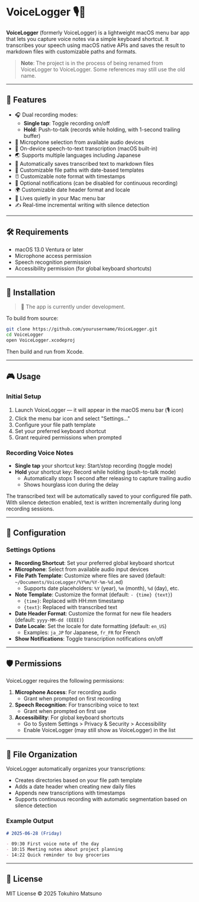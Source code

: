 # VoiceLogger 🎙️📝

**VoiceLogger** (formerly VoiceLogger) is a lightweight macOS menu bar app that lets you capture voice notes via a simple keyboard shortcut. It transcribes your speech using macOS native APIs and saves the result to markdown files with customizable paths and formats.

> **Note**: The project is in the process of being renamed from VoiceLogger to VoiceLogger. Some references may still use the old name.

---

## 🚀 Features

- 🎧 Dual recording modes:
  - **Single tap**: Toggle recording on/off
  - **Hold**: Push-to-talk (records while holding, with 1-second trailing buffer)
- 🎤 Microphone selection from available audio devices
- 🧠 On-device speech-to-text transcription (macOS built-in)
- 🌏 Supports multiple languages including Japanese
- 📝 Automatically saves transcribed text to markdown files
- 📁 Customizable file paths with date-based templates
- ⏰ Customizable note format with timestamps
- 🔕 Optional notifications (can be disabled for continuous recording)
- 🌍 Customizable date header format and locale
- 🧵 Lives quietly in your Mac menu bar
- ✍️ Real-time incremental writing with silence detection

---

## 🛠 Requirements

- macOS 13.0 Ventura or later
- Microphone access permission
- Speech recognition permission
- Accessibility permission (for global keyboard shortcuts)

---

## 🧩 Installation

> 🔧 The app is currently under development.

To build from source:

```bash
git clone https://github.com/yourusername/VoiceLogger.git
cd VoiceLogger
open VoiceLogger.xcodeproj
```

Then build and run from Xcode.

---

## 🎮 Usage

### Initial Setup
1. Launch VoiceLogger — it will appear in the macOS menu bar (🎙️ icon)
2. Click the menu bar icon and select "Settings..."
3. Configure your file path template
4. Set your preferred keyboard shortcut
5. Grant required permissions when prompted

### Recording Voice Notes
- **Single tap** your shortcut key: Start/stop recording (toggle mode)
- **Hold** your shortcut key: Record while holding (push-to-talk mode)
  - Automatically stops 1 second after releasing to capture trailing audio
  - Shows hourglass icon during the delay

The transcribed text will be automatically saved to your configured file path. With silence detection enabled, text is written incrementally during long recording sessions.

---

## 📂 Configuration

### Settings Options
- **Recording Shortcut**: Set your preferred global keyboard shortcut
- **Microphone**: Select from available audio input devices
- **File Path Template**: Customize where files are saved (default: `~/Documents/VoiceLogger/%Y%m/%Y-%m-%d.md`)
  - Supports date placeholders: `%Y` (year), `%m` (month), `%d` (day), etc.
- **Note Template**: Customize the format (default: `- {time} {text}`)
  - `{time}`: Replaced with HH:mm timestamp
  - `{text}`: Replaced with transcribed text
- **Date Header Format**: Customize the format for new file headers (default: `yyyy-MM-dd (EEEE)`)
- **Date Locale**: Set the locale for date formatting (default: `en_US`)
  - Examples: `ja_JP` for Japanese, `fr_FR` for French
- **Show Notifications**: Toggle transcription notifications on/off

---

## 🛡️ Permissions

VoiceLogger requires the following permissions:

1. **Microphone Access**: For recording audio
   - Grant when prompted on first recording
2. **Speech Recognition**: For transcribing voice to text
   - Grant when prompted on first use
3. **Accessibility**: For global keyboard shortcuts
   - Go to System Settings > Privacy & Security > Accessibility
   - Enable VoiceLogger (may still show as VoiceLogger) in the list

---

## 📝 File Organization

VoiceLogger automatically organizes your transcriptions:
- Creates directories based on your file path template
- Adds a date header when creating new daily files
- Appends new transcriptions with timestamps
- Supports continuous recording with automatic segmentation based on silence detection

### Example Output
```markdown
# 2025-06-28 (Friday)

- 09:30 First voice note of the day
- 10:15 Meeting notes about project planning
- 14:22 Quick reminder to buy groceries
```

---

## 📄 License
MIT License © 2025 Tokuhiro Matsuno

